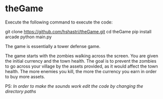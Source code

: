 # theGame

Execute the following command to execute the code:

git clone https://github.com/hshastri/theGame.git 
cd theGame
pip install arcade 
python main.py

The game is essentially a tower defense game. 

The game starts with the zombies walking across the screen. You are given the initial currency and the town health.
The goal is to prevent the zombies to go across your village by the assets provided, as it would affect the town health.
The more enemies you kill, the more the currency you earn in order to buy more assets.

PS:
*In order to make the sounds work edit the code by changing the directory paths* 
